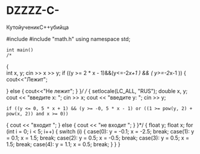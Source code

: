 # DZZZZ-C-
КутойученикС++убийца

#include <iostream>
#include "math.h"
using namespace std;


    int main()
    /*
{   
    int x, y;
    cin >> x >> y;
        if ((y >= 2 * x - 1)&&(y<=-2*x+1  ) && ( y>=-2*x-1 )) 
{
    cout<<"Лежит";

}
    else 
{
    cout<<"Не лежит"; }
}*/
/*
{
    setlocale(LC_ALL, "RUS");
    double x, y;
    cout << "введите х: ";
    cin >> x;
    cout << "введите y: ";
    cin >> y;

    if ((y <= 0, 5 * x + 1) && (y >= -0, 5 * x - 1) or ((1 >= pow(y, 2) + pow(x, 2)) and x >= 0)) 
{
    cout << "входит ";
}
 else { cout << "не входит "; } 
}*/
{
    float y;
    float x;
    for (int i = 0; i < 5; i++) {
        switch (i)
    {
        case(0):
        y = -0.1;
        x = -2.5;
        break;
        case(1):
            y = 0.1;
            x = 1.5;
            break;
        case(2):
            y = 0.5;
            x = -0.5;
            break;
        case(3):
            y = 0.5;
            x = 1.5;
            break;
        case(4):
            y = 1.1;
            x = 0.5;
            break;
    }
    }
}
